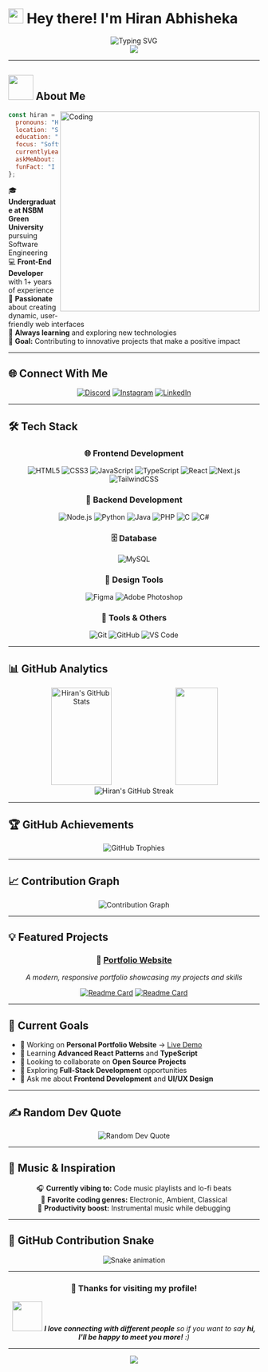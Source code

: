# <img src="https://raw.githubusercontent.com/MartinHeinz/MartinHeinz/master/wave.gif" width="30px" height="30px" /> Hey there! I'm Hiran Abhisheka

<div align="center">
  <img src="https://readme-typing-svg.herokuapp.com?font=Fira+Code&size=32&duration=2800&pause=2000&color=A9FEF7&center=true&vCenter=true&width=940&lines=Software+Engineering+Student;Front-End+Developer;UI%2FUX+Enthusiast;Always+Learning+New+Technologies" alt="Typing SVG" />
</div>

<div align="center">
  <img src="https://komarev.com/ghpvc/?username=Hiran-Abhisheka&style=for-the-badge&color=0891b2&labelColor=1c1917" />
</div>

---

## <img src="https://media.giphy.com/media/VgCDAzcKvsR6OM0uWg/giphy.gif" width="50"> About Me

<img align="right" alt="Coding" width="400" src="https://media.giphy.com/media/SWoSkN6DxTszqIKEqv/giphy.gif">

```javascript
const hiran = {
  pronouns: "He" | "Him",
  location: "Sri Lanka 🇱🇰",
  education: "NSBM Green University",
  focus: "Software Engineering",
  currentlyLearning: ["React", "TypeScript", "Next.js"],
  askMeAbout: ["Web Development", "UI/UX", "JavaScript"],
  funFact: "I debug with console.log() 🐛",
};
```

🎓 **Undergraduate at NSBM Green University** pursuing Software Engineering  
💻 **Front-End Developer** with 1+ years of experience  
🚀 **Passionate** about creating dynamic, user-friendly web interfaces  
🌱 **Always learning** and exploring new technologies  
🎯 **Goal:** Contributing to innovative projects that make a positive impact

---

## 🌐 Connect With Me

<div align="center">
  
[![Discord](https://img.shields.io/badge/Discord-7289DA?style=for-the-badge&logo=discord&logoColor=white&animated=true)](https://discord.gg/abhi3218)
[![Instagram](https://img.shields.io/badge/Instagram-E4405F?style=for-the-badge&logo=instagram&logoColor=white)](https://instagram.com/mr_lofyy)
[![LinkedIn](https://img.shields.io/badge/LinkedIn-0077B5?style=for-the-badge&logo=linkedin&logoColor=white)](https://linkedin.com/in/hiran-abhisheka-3bb78b303)

</div>

---

## 🛠️ Tech Stack

<div align="center">

### 🌐 Frontend Development

![HTML5](https://img.shields.io/badge/HTML5-E34F26?style=for-the-badge&logo=html5&logoColor=white)
![CSS3](https://img.shields.io/badge/CSS3-1572B6?style=for-the-badge&logo=css3&logoColor=white)
![JavaScript](https://img.shields.io/badge/JavaScript-F7DF1E?style=for-the-badge&logo=javascript&logoColor=black)
![TypeScript](https://img.shields.io/badge/TypeScript-007ACC?style=for-the-badge&logo=typescript&logoColor=white)
![React](https://img.shields.io/badge/React-20232A?style=for-the-badge&logo=react&logoColor=61DAFB)
![Next.js](https://img.shields.io/badge/Next.js-000000?style=for-the-badge&logo=next.js&logoColor=white)
![TailwindCSS](https://img.shields.io/badge/Tailwind_CSS-38B2AC?style=for-the-badge&logo=tailwind-css&logoColor=white)

### 🔧 Backend Development

![Node.js](https://img.shields.io/badge/Node.js-43853D?style=for-the-badge&logo=node.js&logoColor=white)
![Python](https://img.shields.io/badge/Python-3776AB?style=for-the-badge&logo=python&logoColor=white)
![Java](https://img.shields.io/badge/Java-ED8B00?style=for-the-badge&logo=java&logoColor=white)
![PHP](https://img.shields.io/badge/PHP-777BB4?style=for-the-badge&logo=php&logoColor=white)
![C](https://img.shields.io/badge/C-00599C?style=for-the-badge&logo=c&logoColor=white)
![C#](https://img.shields.io/badge/C%23-239120?style=for-the-badge&logo=c-sharp&logoColor=white)

### 🗄️ Database

![MySQL](https://img.shields.io/badge/MySQL-005C84?style=for-the-badge&logo=mysql&logoColor=white)

### 🎨 Design Tools

![Figma](https://img.shields.io/badge/Figma-F24E1E?style=for-the-badge&logo=figma&logoColor=white)
![Adobe Photoshop](https://img.shields.io/badge/Adobe%20Photoshop-31A8FF?style=for-the-badge&logo=adobe%20photoshop&logoColor=white)

### 🔧 Tools & Others

![Git](https://img.shields.io/badge/Git-F05032?style=for-the-badge&logo=git&logoColor=white)
![GitHub](https://img.shields.io/badge/GitHub-100000?style=for-the-badge&logo=github&logoColor=white)
![VS Code](https://img.shields.io/badge/VS_Code-0078D4?style=for-the-badge&logo=visual%20studio%20code&logoColor=white)

</div>

---

## 📊 GitHub Analytics

<div align="center">
  <img width="49%" height="195px" src="https://github-readme-stats.vercel.app/api?username=Hiran-Abhisheka&show_icons=true&count_private=true&hide_border=true&title_color=A9FEF7&icon_color=A9FEF7&text_color=c9d1d9&bg_color=0d1117" alt="Hiran's GitHub Stats" /> 
  <img width="41%" height="195px" src="https://github-readme-stats.vercel.app/api/top-langs/?username=Hiran-Abhisheka&layout=compact&hide_border=true&title_color=A9FEF7&text_color=c9d1d9&bg_color=0d1117" />
</div>

<div align="center">
  <img src="https://github-readme-streak-stats.herokuapp.com/?user=Hiran-Abhisheka&theme=dark&hide_border=true&stroke=0d1117&background=0d1117&ring=A9FEF7&fire=A9FEF7&currStreakLabel=A9FEF7" alt="Hiran's GitHub Streak" />
</div>

---

## 🏆 GitHub Achievements

<div align="center">
  <img src="https://github-profile-trophy.vercel.app/?username=Hiran-Abhisheka&theme=algolia&no-frame=false&no-bg=false&margin-w=4&row=1" alt="GitHub Trophies" />
</div>

---

## 📈 Contribution Graph

<div align="center">
  <img src="https://github-readme-activity-graph.vercel.app/graph?username=Hiran-Abhisheka&bg_color=0d1117&color=A9FEF7&line=A9FEF7&point=FFFFFF&area=true&hide_border=true" alt="Contribution Graph" />
</div>

---

## 💡 Featured Projects

<div align="center">

### 🌟 [Portfolio Website](https://hiranabhisheka.netlify.app/)

_A modern, responsive portfolio showcasing my projects and skills_

[![Readme Card](https://github-readme-stats.vercel.app/api/pin/?username=Hiran-Abhisheka&repo=portfolio&theme=dark&hide_border=true&title_color=A9FEF7&text_color=c9d1d9&bg_color=0d1117)](https://github.com/Hiran-Abhisheka/portfolio)
[![Readme Card](https://github-readme-stats.vercel.app/api/pin/?username=Hiran-Abhisheka&repo=web-development&theme=dark&hide_border=true&title_color=A9FEF7&text_color=c9d1d9&bg_color=0d1117)](https://github.com/Hiran-Abhisheka/web-development)

</div>

---

## 🎯 Current Goals

- 🔭 Working on **Personal Portfolio Website** → [Live Demo](https://hiranabhisheka.netlify.app/)
- 🌱 Learning **Advanced React Patterns** and **TypeScript**
- 👯 Looking to collaborate on **Open Source Projects**
- 🤔 Exploring **Full-Stack Development** opportunities
- 💬 Ask me about **Frontend Development** and **UI/UX Design**

---

## ✍️ Random Dev Quote

<div align="center">
  <img src="https://quotes-github-readme.vercel.app/api?type=horizontal&theme=dark" alt="Random Dev Quote" />
</div>

---

## 🎵 Music & Inspiration

<div align="center">
  
🎧 **Currently vibing to:** Code music playlists and lo-fi beats  
🎼 **Favorite coding genres:** Electronic, Ambient, Classical  
🎵 **Productivity boost:** Instrumental music while debugging

</div>

---

## 🐍 GitHub Contribution Snake

<div align="center">
  
![Snake animation](https://github.com/Hiran-Abhisheka/Hiran-Abhisheka/blob/output/github-contribution-grid-snake.svg)

</div>

<!-- Alternative Snake Animation -->
<!-- <div align="center">
  <img src="https://raw.githubusercontent.com/Platane/snk/output/github-contribution-grid-snake.svg" alt="Snake animation" />
</div> -->

---

<div align="center">
  
### 💖 Thanks for visiting my profile!

<img src="https://media.giphy.com/media/LnQjpWaON8nhr21vNW/giphy.gif" width="60"> <em><b>I love connecting with different people</b> so if you want to say <b>hi, I'll be happy to meet you more!</b> :)</em>

</div>

---

<div align="center">
  <img src="https://visitcount.itsvg.in/api?id=Hiran-Abhisheka&icon=2&color=6&pretty=true" />
</div>
